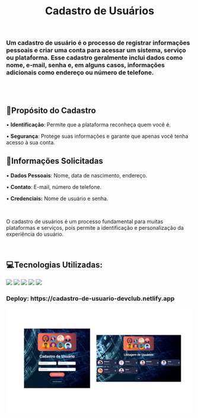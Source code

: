 <h1 align=center> Cadastro de Usuários</h1>
<br>
<h3>Um cadastro de usuário é o processo de registrar informações pessoais e criar uma conta para acessar um sistema, serviço ou plataforma. Esse cadastro geralmente inclui dados como nome, e-mail, senha e, em alguns casos, informações adicionais como endereço ou número de telefone.</h3>
<br>

<br>
<h2> 📌Propósito do Cadastro</h2>
<p>&bull; <b>Identificação</b>: Permite que a plataforma reconheça quem você é.</p>
<p>&bull; <b>Segurança</b>: Protege suas informações e garante que apenas você tenha acesso à sua conta.</p>
<h2>📌Informações Solicitadas</h2>
<p>&bull; <b>Dados Pessoais</b>: Nome, data de nascimento, endereço.</p>
<p>&bull; <b>Contato</b>: E-mail, número de telefone.</p>
<p>&bull; <b>Credenciais:</b> Nome de usuário e senha.</p>
<br>
<p>O cadastro de usuários é um processo fundamental para muitas plataformas e serviços, pois permite a identificação e personalização da experiência do usuário.</p>
<br>
<h2>💻Tecnologias Utilizadas:</h2>
<img src=https://img.shields.io/badge/HTML5-E34F26?style=for-the-badge&logo=html5&logoColor=white>
<img src=https://img.shields.io/badge/CSS3-1572B6?style=for-the-badge&logo=css3&logoColor=white>
<img src=https://img.shields.io/badge/JavaScript-323330?style=for-the-badge&logo=javascript&logoColor=F7DF1E>
<img src=https://img.shields.io/badge/React-20232A?style=for-the-badge&logo=react&logoColor=61DAFB>
<img src=https://img.shields.io/badge/Node.js-43853D?style=for-the-badge&logo=node.js&logoColor=white>
<h3>Deploy: https://cadastro-de-usuario-devclub.netlify.app</h3>
<img src=https://github.com/SidemarOliveira/devclub-cadastro-usuarios/blob/main/src/assets/Design%20image-cadastro.jpg?raw=true>
